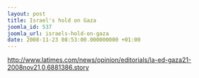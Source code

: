 ```yaml
---
layout: post
title: Israel's hold on Gaza
joomla_id: 537
joomla_url: israels-hold-on-gaza
date: 2008-11-23 08:53:00.000000000 +01:00
---
```

<p><a href="http://www.latimes.com/news/opinion/editorials/la-ed-gaza21-2008nov21,0,6881386.story">http://www.latimes.com/news/opinion/editorials/la-ed-gaza21-2008nov21,0,6881386.story</a></p>
